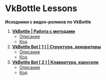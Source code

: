 # VkBottle Lessons
__Исходники с видео-роликов по VkBottle__

1. __[VkBottle | Работа с методами](https://www.youtube.com/watch?v=KmfLUZb8GPQ)__
	* [Описание](https://github.com/Fsoky/VkBottle-Lessons/blob/main/tutorial/methods.md)
	* [Код](https://github.com/Fsoky/VkBottle-Lessons/blob/main/source%20code/work_with_methods.py)
2. __[VkBottle Bot [ 1 ] | Структура, декораторы](https://www.youtube.com/watch?v=9OulU1HnVQY)__
	* [Описание](https://github.com/Fsoky/VkBottle-Lessons/blob/main/tutorial/vkbottle_bot_lesson_1.md)
	* [Код](https://github.com/Fsoky/VkBottle-Lessons/blob/main/source%20code/vkbottle_bot_1.py)
3. __[VkBottle Bot [ 2 ] | Клавиатура, карусели](https://www.youtube.com/watch?v=ed0sJjs-9YY)__
	* [Описание](https://github.com/Fsoky/VkBottle-Lessons/blob/main/tutorial/vkbottle_bot_lesson_2.md)
	* [Код](https://github.com/Fsoky/VkBottle-Lessons/blob/main/source%20code/vkbottle_bot_2.py)
